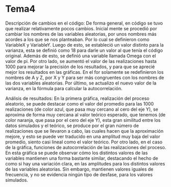 # Tema4


Descripción de cambios en el código: 
De forma general, en código se tuvo que realizar relativamente pocos cambios. Inicial mente se procedió por cambiar los nombres de las variables aleatorias, por unos nombres más acordes a los que se nos planteaban. Por lo cual se definieron como VariableX y VariableY. Luego de esto, se estableció un valor distinto para la varianza, esta se definió como 18 para darle un valor al que tenía el código original. Además de esto, se definió una variable llamada Omega con el valor de pi. Por otro lado, se aumentó el valor de las realizaciones hasta 1000 para mejorar la precisión de los resultados, y para que se aprecié mejor los resultados en las gráficas. En el for solamente se redefinieron los nombres de A y Z, por X y Y para ser más congruentes con los nombres de las dos variables aleatorias. Por último, se actualizo el nuevo valor de la varianza, en la fórmula para calcular la autocorrelación.

Análisis de resultados:
En la primera gráfica, realización del proceso aleatorio, se puede destacar como el valor del promedio para las 1000 realizaciones (de color azul, que pasa muy cercano al cero del eje Y), se aproxima de forma muy cercana al valor teórico esperado, que tenemos (de color naranja, que pasa por el cero del eje Y), esta gran similitud entre los datos simulados y el teórico, se produce por el gran número de realizaciones que se llevaron a cabo, las cuales hacen que la aproximación mejore, y esto se puede ver traducido en una amplitud muy baja del valor promedio, siento casi lineal como el valor teórico. Por otro lado, en el caso de la gráfica, funciones de autocorrelación de las realizaciones del proceso. En esta gráfica se puede observar cómo los distintos valores de las variables mantienen una forma bastante similar, destacando el hecho de como si hay una variación clara, en las amplitudes para los distintos valores de las variables aleatorias. Sin embargo, mantienen valores iguales de frecuencia, y no se evidencia ningún tipo de desfase, para los valores simulados.




















